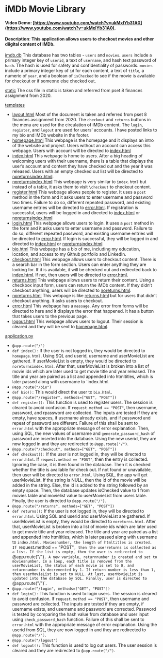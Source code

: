 # iMDb Movie Library
#### Video Demo:  [https://www.youtube.com/watch?v=ukMxIYb31A0](https://www.youtube.com/watch?v=ukMxIYb31A0).
#### Description: This application allows users to checkout movies and other diigital content of iMDb.

[imdb.db](imdb.db)
This database has two tables - `users` and `movies`. `users` include a primary integer key of `userid`, a text of `username`, and hash text password of `hash`. The hash is used for safety and confidentiality of passwords.
`movies` include a primary integer key of `id` for each content, a text of `title`, a numeric of `year`, and a boolean of `isChecked` to see if the movie is available for checkout or if someone else checked out.

[static](static)
The css file in static is taken and referred from pset 8 finances assignment from 2020.

[templates](templates)
- [layout.html](layout.html)
    Most of the document is taken and referred from pset 8 finances assignment from 2020. The `checkout` and `returns` buttons in the menu are used for the circulation of iMDb content. The  `login`, `register`, and `logout` are used for users' accounts. I have posted links to my bio and iMDb website in the footer.
- [homepage.html](templates/homepage.html)
    This webpage is the homepage and it displays an intro of the website and project. Users without an account can access this webpage. Users with account will be directed to [index.html](templates/index.html)
- [index.html](templates/index.html)
	This webpage is home to users. After a big heading of welcoming users with their username, there is a table that displays the user’s account and content they have checked out and the year it was released. Users with an empty checked out list will be directed to [noreturnsindex.html](templates/noreturnsindex.html).
- [noreturnsindex.html](templates/noreturnsindex.html)
	This webpage is very similar to `index.html` but instead of a table, it asks them to visit `\checkout` to checkout content.
- [register.html](templates/register.html)
	This webpage allows people to register. It uses a `post` method in the form and it asks users to enter username and password two times. Failure to do so, different repeated password, and existing username entries will be directed to [error.html](templates/error.html). If registration is successful, users will be logged in and directed to [index.html](templates/index.html) or [noreturnsindex.html](templates/noreturnsindex.html)
- [login.html](templates/login.html)
	This webpage allows users to login. It uses a `post` method in the form and it asks users to enter username and password. Failure to do so, different repeated password, and existing username entries will be directed to [error.html](templates/error.html). If login is successful, they will be logged in and directed to [index.html](templates/index.html) or [noreturnsindex.html](templates/noreturnsindex.html)
- [bio.html](templates/bio.html)
	This webpage has a bio of me, including my education, location, and access to my Github portfolio and LinkedIn.
- [checkout.html](templates/checkout.html)
	This webpage allows users to checkout content. There is a search bar in the form section. Users can enter anything they are looking for. If it is available, it will be checked out and redirected back to [index.html](templates/index.html). If not, then users will be directed to [error.html](templates/error.html).
- [returns.html](templates/returns.html)
	This webpage allows users to return their content. Using a checkbox input form, users can return the iMDb content. If they didn’t checkout anything, users will be directed to [noreturns.html](templates/noreturns.html).
- [noreturns.html](templates/noreturns.html)
	This webpage is like [returns.html](templates/returns.html) but for users that didn’t checkout anything. It asks users to checkout.
- [error.html](templates/error.html)
	This webpage has a `message`. Any error from forms will be directed to here and it displays the error that happened. It has a button that takes users to the previous page.
- [logout.html](templates/logout.html)
	This webpage allows users to logout. Their session is cleared and they will be sent to [homepage.html](templates/homepage.html).

[application.py](application.py)
- `@app.route("/")`
- `def index():`
	If the user is not logged in, they would be directed to `homepage.html`.
	Using SQL and userid, username and userMovieList are gathered. If userMovieList is empty, they would be directed to `noreturnsindex.html`.
    After that, userMovieList is broken into a list of movie ids which are later used to get movie title and year released. The title and year are paired as a list and appended into htmltitles, which is later passed along with username to `index.html.
- `@app.route("/bio")`
- `def bio():`
	This would direct the user to `bio.html`.
- `@app.route("/register", methods=["GET", "POST"])`
- `def register():`
	This function is used to register users. The session is cleared to avoid confusion. If `request.method == "POST"`, then username, password, and rpassword are collected.
	The inputs are tested if they are empty, have spaces, if username already exists, and if password and repeat of password are different. Failure of this shall be sent to `error.html` with the appropriate message of error explanation.
	Then, using SQL, the new values of username and `generate_password_hash` of password are inserted into the database. Using the new userid, they are now logged in and they are redirected to `@app.route("/")`.
- `@app.route("/checkout", methods=["GET", "POST"])`
- `def checkout():`
	If the user is not logged in, they will be directed to `error.html`.
    If `request.method == "POST"`, then the entry is collected. Ignoring the case, it is then found in the database. Then it is checked whether the title is available for check out. If not found or unavailable, then user will be directed to `error.html`.
    Using SQL, the app will get userMovieList. If the string is NULL, then the id of the movie will be added in the string. Else, the id is added to the string followed by an empty space. Then, the database updates isChecked value to 1 from movies table and movielist value to userMovieList from users table. Finally, the user is directed to `@app.route("/")`.
- `@app.route("/returns", methods=["GET", "POST"])`
- `def returns():`
	If the user is not logged in, they will be directed to `error.html`.
	Using SQL and userid and userMovieList are gathered. If userMovieList is empty, they would be directed to `noreturns.html`.
    After that, userMovieList is broken into a list of movie ids which are later used to get movie title and year released. The title and year are paired as a list and appended into htmltitles, which is later passed along with username to `index.html. Moviesnumber, the length of htmltitles is created.
    If `request.method == "POST"`, then the userreturns is collected as a list. If the list is empty, then the user is redirected to `@app.route("/")`. A new variable, returnnumber is created and set to moviesnumber. In a loop, each title is removed from the userMovieList, the status of each movie is set to 0, and returnnumber is decremented by 1. If return number is less than 1, then userMovieList is set to NULL. At last, userMovieList is updated into the database by SQL. Finally, user is directed to `@app.route("/")`.
- `@app.route("/login", methods=["GET", "POST"])`
- `def login():`
	This function is used to login users. The session is cleared to avoid confusion. If `request.method == "POST"`, then username and password are collected.
	The inputs are tested if they are empty, if username exists, and username and password are corrected. Password is tested by comparing the hash value from database and user input using `check_password_hash` function. Failure of this shall be sent to `error.html` with the appropriate message of error explanation.
	Using the userid from SQL, they are now logged in and they are redirected to `@app.route("/")`.
- `@app.route("/logout")`
- `def logout():`
	This function is used to log out users. The user session is cleared and they are redirected to `@app.route("/")`.




